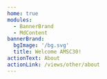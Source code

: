 ```yaml
---
home: true
modules:
  - BannerBrand
  - MdContent
bannerBrand:
  bgImage: '/bg.svg'
  title: Welcome AMSC30!
actionText: About
actionLink: /views/other/about
---
```



